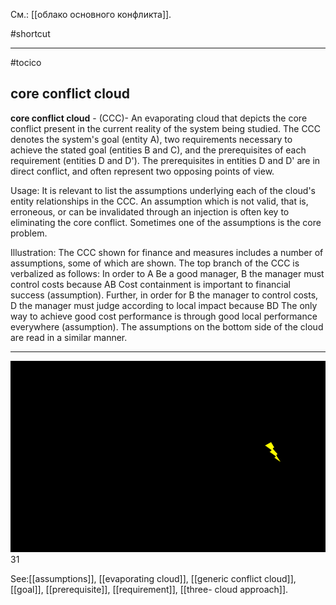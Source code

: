 См.: [[облако основного конфликта]].

#shortcut




<hr/>

#tocico

## core conflict cloud

<b>core conflict cloud</b> - (CCC)- An evaporating cloud that depicts the core conflict present in the current reality of the system being studied.  The CCC denotes the system's goal (entity A), two requirements necessary to achieve the stated goal (entities B and C), and the prerequisites of each requirement (entities D and D'). The prerequisites in entities D and D' are in direct conflict, and often represent two opposing points of view. 


Usage: It is relevant to list the assumptions underlying each of the cloud's entity relationships in the CCC.  An assumption which is not valid, that is, erroneous, or can be invalidated through an injection is often key to eliminating the core conflict.  Sometimes one of the assumptions is the core problem.


Illustration: The CCC shown for finance and measures includes a number of assumptions, some of which are shown.  The top branch of the CCC is verbalized as follows: In order to A Be a good manager, B the manager must control costs because AB Cost containment is important to financial success (assumption).  Further, in order for B the manager to control costs, D the manager must judge according to local impact because BD The only way to achieve good cost performance is through good local performance everywhere (assumption). The assumptions on the bottom side of the cloud are read in a similar manner.  
<hr/>
<img src="./tocico_dictionary_2nd_editio-31_1.png"/>
31 
 



See:[[assumptions]], [[evaporating cloud]], [[generic conflict cloud]], [[goal]], [[prerequisite]], [[requirement]], [[three- cloud approach]].
